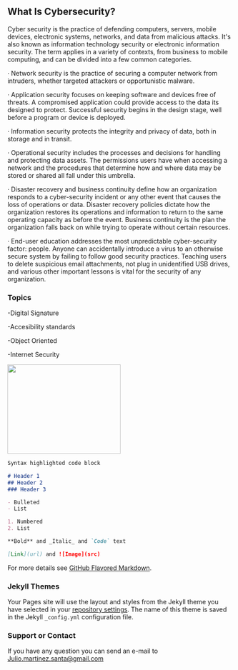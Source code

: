 ## What Is Cybersecurity?

Cyber security is the practice of defending computers, servers, mobile devices, electronic systems, networks, and data from malicious attacks. It's also known as information technology security or electronic information security. The term applies in a variety of contexts, from business to mobile computing, and can be divided into a few common categories.

·         Network security is the practice of securing a computer network from intruders, whether targeted attackers or opportunistic malware.

·         Application security focuses on keeping software and devices free of threats. A compromised application could provide access to the data its designed to protect. Successful security begins in the design stage, well before a program or device is deployed.

·         Information security protects the integrity and privacy of data, both in storage and in transit.

·         Operational security includes the processes and decisions for handling and protecting data assets. The permissions users have when accessing a network and the procedures that determine how and where data may be stored or shared all fall under this umbrella.

·         Disaster recovery and business continuity define how an organization responds to a cyber-security incident or any other event that causes the loss of operations or data. Disaster recovery policies dictate how the organization restores its operations and information to return to the same operating capacity as before the event. Business continuity is the plan the organization falls back on while trying to operate without certain resources.

·         End-user education addresses the most unpredictable cyber-security factor: people. Anyone can accidentally introduce a virus to an otherwise secure system by failing to follow good security practices. Teaching users to delete suspicious email attachments, not plug in unidentified USB drives, and various other important lessons is vital for the security of any organization.

### Topics
-Digital Signature

-Accesibility standards

-Object Oriented

-Internet Security

<img src="https://antivirus.comodo.com/blog/wp-content/uploads/2019/03/why-internet-security.png" width="253" height="200">

```markdown
Syntax highlighted code block

# Header 1
## Header 2
### Header 3

- Bulleted
- List

1. Numbered
2. List

**Bold** and _Italic_ and `Code` text

[Link](url) and ![Image](src)
```

For more details see [GitHub Flavored Markdown](https://guides.github.com/features/mastering-markdown/).

### Jekyll Themes

Your Pages site will use the layout and styles from the Jekyll theme you have selected in your [repository settings](https://github.com/Juliox1000/project/settings). The name of this theme is saved in the Jekyll `_config.yml` configuration file.

### Support or Contact

If you have any question you can send an e-mail to Julio.martinez.santa@gmail.com
